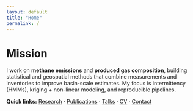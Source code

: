 ```yaml
---
layout: default
title: "Home"
permalink: /
---
```


# Mission

I work on **methane emissions** and **produced gas composition**, building statistical and geospatial methods that combine measurements and inventories to improve basin-scale estimates. My focus is intermittency (HMMs), kriging + non-linear modeling, and reproducible pipelines.

**Quick links:** [Research](/research/) · [Publications](/publications/) · [Talks](/talks/) · [CV](/cv/) · [Contact](/contact/)